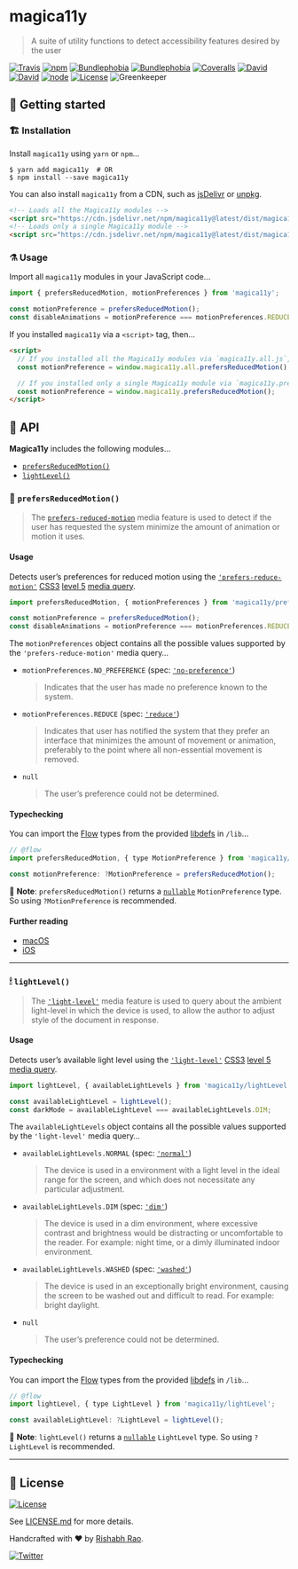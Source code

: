 magica11y
=========
> A suite of utility functions to detect accessibility features desired by the user

[![Travis](https://img.shields.io/travis/magica11y/magica11y.svg?style=for-the-badge "Build status")](https://travis-ci.org/magica11y/magica11y)
[![npm](https://img.shields.io/npm/v/magica11y.svg?style=for-the-badge "NPM")](https://www.npmjs.com/package/magica11y)
[![Bundlephobia](https://img.shields.io/bundlephobia/min/magica11y.svg?style=for-the-badge "Bundle size (minified)")](https://bundlephobia.com/result?p=magica11y)
[![Bundlephobia](https://img.shields.io/bundlephobia/minzip/magica11y.svg?style=for-the-badge "Bundle size (minified+gzipped)")](https://bundlephobia.com/result?p=magica11y)
[![Coveralls](https://img.shields.io/coveralls/magica11y/magica11y.svg?style=for-the-badge "Test coverage status")](https://coveralls.io/r/magica11y/magica11y)
[![David](https://img.shields.io/david/magica11y/magica11y.svg?style=for-the-badge "Dependencies")](https://david-dm.org/magica11y/magica11y)
[![David](https://img.shields.io/david/dev/magica11y/magica11y.svg?style=for-the-badge "Dev Dependencies")](https://david-dm.org/magica11y/magica11y?type=dev)
[![node](https://img.shields.io/node/v/magica11y.svg?style=for-the-badge "Node engine")](https://www.npmjs.com/package/magica11y)
[![License](https://img.shields.io/github/license/magica11y/magica11y.svg?style=for-the-badge "MIT license")](LICENSE.md)
![Greenkeeper](https://badges.greenkeeper.io/magica11y/magica11y.svg?style=flat-square "Greenkeeper")

## 🚀 Getting started

### 🏗 Installation

Install `magica11y` using `yarn` or `npm`…

```
$ yarn add magica11y  # OR
$ npm install --save magica11y
```

You can also install `magica11y` from a CDN, such as [jsDelivr](https://www.jsdelivr.com/package/npm/magica11y) or [unpkg](https://unpkg.com/magica11y@0.2.6/).

```html
<!-- Loads all the Magica11y modules -->
<script src="https://cdn.jsdelivr.net/npm/magica11y@latest/dist/magica11y.all.js"></script>
<!-- Loads only a single Magica11y module -->
<script src="https://cdn.jsdelivr.net/npm/magica11y@latest/dist/magica11y.prefersReducedMotion.js"></script>
```

### ⚗️ Usage

Import all `magica11y` modules in your JavaScript code…

```js
import { prefersReducedMotion, motionPreferences } from 'magica11y';

const motionPreference = prefersReducedMotion();
const disableAnimations = motionPreference === motionPreferences.REDUCE;
```

If you installed `magica11y` via a `<script>` tag, then…

```html
<script>
  // If you installed all the Magica11y modules via `magica11y.all.js`, then…
  const motionPreference = window.magica11y.all.prefersReducedMotion();

  // If you installed only a single Magica11y module via `magica11y.prefersReducedMotion.js`, then…
  const motionPreference = window.magica11y.prefersReducedMotion();
</script>
```


## 🗼 API

**Magica11y** includes the following modules…

* [`prefersReducedMotion()`](#-prefersreducedmotion)
* [`lightLevel()`](#-lightlevel)


### 🎢 `prefersReducedMotion()`

> The [`prefers-reduced-motion`](https://drafts.csswg.org/mediaqueries-5/#prefers-reduced-motion) media feature is used to detect if the user has requested the system minimize the amount of animation or motion it uses.

#### Usage

Detects user’s preferences for reduced motion using the [`'prefers-reduce-motion'`](https://drafts.csswg.org/mediaqueries-5/#prefers-reduced-motion) [CSS3](https://developer.mozilla.org/en-US/docs/Web/CSS/CSS3) [level 5](https://drafts.csswg.org/mediaqueries-5) [media query](https://developer.mozilla.org/en-US/docs/Web/CSS/Media_Queries).

```js
import prefersReducedMotion, { motionPreferences } from 'magica11y/prefersReducedMotion';

const motionPreference = prefersReducedMotion();
const disableAnimations = motionPreference === motionPreferences.REDUCE;
```

The `motionPreferences` object contains all the possible values supported by the `'prefers-reduce-motion'` media query…

* `motionPreferences.NO_PREFERENCE` (spec: [`'no-preference'`](https://drafts.csswg.org/mediaqueries-5/#valdef-media-prefers-reduced-motion-no-preference))
  > Indicates that the user has made no preference known to the system.
* `motionPreferences.REDUCE` (spec: [`'reduce'`](https://drafts.csswg.org/mediaqueries-5/#valdef-media-prefers-reduced-motion-reduce))
  > Indicates that user has notified the system that they prefer an interface that minimizes the amount of movement or animation, preferably to the point where all non-essential movement is removed.
* `null`
  > The user’s preference could not be determined.

#### Typechecking

You can import the [Flow](https://flow.org) types from the provided [libdefs](https://flow.org/en/docs/libdefs) in `/lib`…

```js
// @flow
import prefersReducedMotion, { type MotionPreference } from 'magica11y/prefersReducedMotion';

const motionPreference: ?MotionPreference = prefersReducedMotion();
```

🎩 **Note**: `prefersReducedMotion()` returns a [`nullable`](https://flow.org/en/docs/types/primitives/#toc-null-and-void) `MotionPreference` type. So using `?MotionPreference` is recommended.

#### Further reading

* [macOS](https://support.apple.com/guide/mac-help/unac089/mac)
* [iOS](https://support.apple.com/en-lamr/HT202655)

---

### 🕯 `lightLevel()`

> The [`'light-level'`](https://drafts.csswg.org/mediaqueries-5/#light-level) media feature is used to query about the ambient light-level in which the device is used, to allow the author to adjust style of the document in response.

#### ️️Usage

Detects user’s available light level using the [`'light-level'`](https://drafts.csswg.org/mediaqueries-5/#light-level) [CSS3](https://developer.mozilla.org/en-US/docs/Web/CSS/CSS3) [level 5](https://drafts.csswg.org/mediaqueries-5) [media query](https://developer.mozilla.org/en-US/docs/Web/CSS/Media_Queries).

```js
import lightLevel, { availableLightLevels } from 'magica11y/lightLevel';

const availableLightLevel = lightLevel();
const darkMode = availableLightLevel === availableLightLevels.DIM;
```

The `availableLightLevels` object contains all the possible values supported by the `'light-level'` media query…

* `availableLightLevels.NORMAL` (spec: [`'normal'`](https://drafts.csswg.org/mediaqueries-5/#valdef-media-light-level-normal))
  > The device is used in a environment with a light level in the ideal range for the screen, and which does not necessitate any particular adjustment.
* `availableLightLevels.DIM` (spec: [`'dim'`](https://drafts.csswg.org/mediaqueries-5/#valdef-media-light-level-dim))
  > The device is used in a dim environment, where excessive contrast and brightness would be distracting or uncomfortable to the reader. For example: night time, or a dimly illuminated indoor environment.
* `availableLightLevels.WASHED` (spec: [`'washed'`](https://drafts.csswg.org/mediaqueries-5/#valdef-media-light-level-washed))
  > The device is used in an exceptionally bright environment, causing the screen to be washed out and difficult to read. For example: bright daylight.
* `null`
  > The user’s preference could not be determined.

#### Typechecking

You can import the [Flow](https://flow.org) types from the provided [libdefs](https://flow.org/en/docs/libdefs) in `/lib`…

```js
// @flow
import lightLevel, { type LightLevel } from 'magica11y/lightLevel';

const availableLightLevel: ?LightLevel = lightLevel();
```

🎩 **Note**: `lightLevel()` returns a [`nullable`](https://flow.org/en/docs/types/primitives/#toc-null-and-void) `LightLevel` type. So using `?LightLevel` is recommended.

---

## :scroll: License

[![License](https://img.shields.io/github/license/magica11y/magica11y.svg?style=for-the-badge "MIT license")](LICENSE.md)

See [LICENSE.md](LICENSE.md) for more details.

Handcrafted with ❤️ by [Rishabh Rao](https://github.com/rishabhsrao).

[![Twitter](https://img.shields.io/twitter/follow/rishabhsrao.svg?style=social)](https://twitter.com/rishabhsrao)

